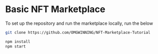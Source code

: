 # Basic NFT Marketplace 



To set up the repository and run the marketplace locally, run the below
```bash
git clone https://github.com/OMGWINNING/NFT-Marketplace-Tutorial

npm install
npm start
```